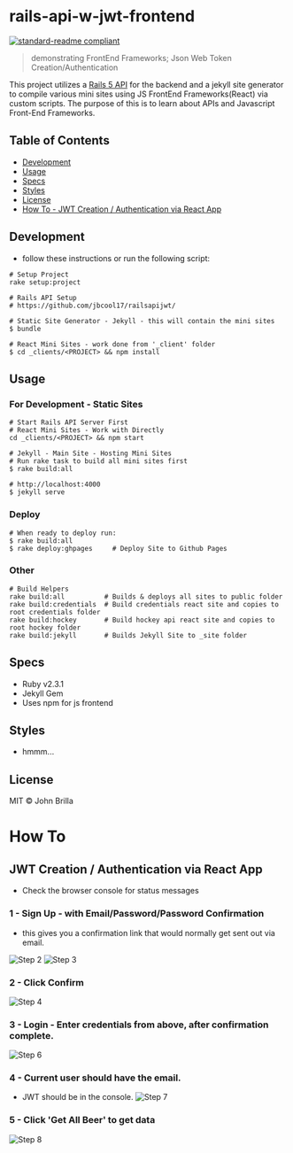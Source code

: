 # rails-api-w-jwt-frontend

[![standard-readme compliant](https://img.shields.io/badge/standard--readme-OK-green.svg?style=flat-square)](https://github.com/RichardLitt/standard-readme)

> demonstrating FrontEnd Frameworks; Json Web Token Creation/Authentication

This project utilizes a [Rails 5 API](https://github.com/jbcool17/railsapijwt/) for the backend and a jekyll site generator to compile various mini sites using JS FrontEnd Frameworks(React) via custom scripts. The purpose of this is to learn about APIs and Javascript Front-End Frameworks.

## Table of Contents

- [Development](#development)
- [Usage](#usage)
- [Specs](#specs)
- [Styles](#styles)
- [License](#license)
- [How To - JWT Creation / Authentication via React App](#how-to)

## Development
- follow these instructions or run the following script:

```
# Setup Project
rake setup:project
```

```
# Rails API Setup
# https://github.com/jbcool17/railsapijwt/
```

```
# Static Site Generator - Jekyll - this will contain the mini sites
$ bundle
```

```
# React Mini Sites - work done from '_client' folder
$ cd _clients/<PROJECT> && npm install
```

## Usage
### For Development - Static Sites
```
# Start Rails API Server First
# React Mini Sites - Work with Directly
cd _clients/<PROJECT> && npm start

# Jekyll - Main Site - Hosting Mini Sites
# Run rake task to build all mini sites first
$ rake build:all

# http://localhost:4000
$ jekyll serve

```
### Deploy
```
# When ready to deploy run:
$ rake build:all
$ rake deploy:ghpages     # Deploy Site to Github Pages
```

### Other
```
# Build Helpers
rake build:all          # Builds & deploys all sites to public folder
rake build:credentials  # Build credentials react site and copies to root credentials folder
rake build:hockey       # Build hockey api react site and copies to root hockey folder
rake build:jekyll       # Builds Jekyll Site to _site folder
```

## Specs
- Ruby v2.3.1
- Jekyll Gem
- Uses npm for js frontend

## Styles
- hmmm...

## License

MIT © John Brilla

# How To
## JWT Creation / Authentication via React App
- Check the browser console for status messages

### 1 - Sign Up - with Email/Password/Password Confirmation
- this gives you a confirmation link that would normally get sent out via email.

![Step 2](https://floating-tor-40582.herokuapp.com/images/021.png)
![Step 3](https://floating-tor-40582.herokuapp.com/images/031.png)

### 2 - Click Confirm
![Step 4](https://floating-tor-40582.herokuapp.com/images/041.png)

### 3 - Login - Enter credentials from above, after confirmation complete.
![Step 6](https://floating-tor-40582.herokuapp.com/images/061.png)

### 4 - Current user should have the email.
- JWT should be in the console.
![Step 7](https://floating-tor-40582.herokuapp.com/images/071.png)

### 5 - Click 'Get All Beer' to get data
![Step 8](https://floating-tor-40582.herokuapp.com/images/081.png)

